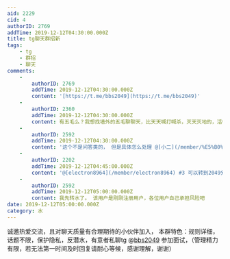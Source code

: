 ```yaml
---
aid: 2229
cid: 4
authorID: 2769
addTime: 2019-12-12T04:30:00.000Z
title: tg聊天群招新
tags:
    - tg
    - 群招
    - 聊天
comments:
    -
        authorID: 2769
        addTime: 2019-12-12T04:30:00.000Z
        content: '[https://t.me/bbs2049](https://t.me/bbs2049)'
    -
        authorID: 2360
        addTime: 2019-12-12T04:30:00.000Z
        content: 有五毛么？我想找墙外的五毛聊聊天，比天天喊打喊杀，灭天灭地的，活得不耐烦的，不想活了的，找死的有意思多了。
    -
        authorID: 2592
        addTime: 2019-12-12T04:30:00.000Z
        content: '这个不是问答类的， 但是具体怎么处理 @[小二](/member/%E5%B0%8F%E4%BA%8C)'
    -
        authorID: 2202
        addTime: 2019-12-12T04:45:00.000Z
        content: '@[electron8964](/member/electron8964) #3 可以转到2049分区'
    -
        authorID: 2592
        addTime: 2019-12-12T05:00:00.000Z
        content: 我先转水了。 该用户是刚刚注册用户，各位用户自己承担风险吧
date: 2019-12-12T05:00:00.000Z
category: 水
---
```


诚邀热爱交流，且对聊天质量有合理期待的小伙伴加入， 本群特色：规则详细，话题不限，保护隐私，反潜水，有意者私聊tg @[bbs2049](/member/bbs2049) 参加面试，（管理精力有限，若无法第一时间及时回复请耐心等候，感谢理解，谢谢）
